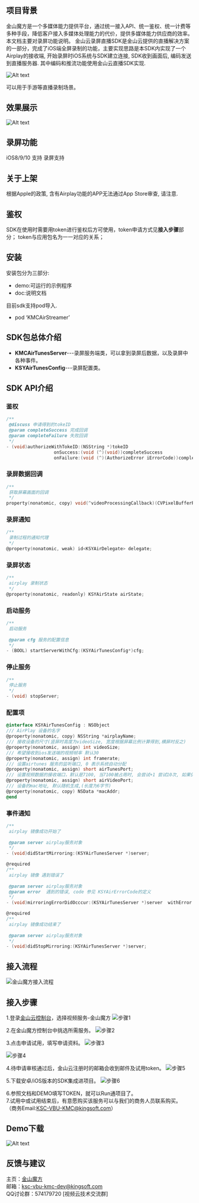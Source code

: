 
## 项目背景

金山魔方是一个多媒体能力提供平台，通过统一接入API、统一鉴权、统一计费等多种手段，降低客户接入多媒体处理能力的代价，提供多媒体能力供应商的效率。 本文档主要对录屏功能说明。
金山云录屏直播SDK是金山云提供的直播解决方案的一部分，完成了iOS端全屏录制的功能，主要实现思路是本SDK内实现了一个Airplay的接收端, 开始录屏时iOS系统与SDK建立连接, SDK收到画面后, 编码发送到直播服务器. 其中编码和推流功能使用金山云直播SDK实现.

![Alt text](https://raw.githubusercontent.com/wiki/ksvcmc/KMCAirStreamer_iOS/airplay.png)


可以用于手游等直播录制场景。
## 效果展示
![Alt text](https://raw.githubusercontent.com/wiki/ksvcmc/KMCAirStreamer_iOS/airplayimg.jpg)

## 录屏功能

 iOS8/9/10 支持
 录屏支持
## 关于上架

根据Apple的政策, 含有Airplay功能的APP无法通过App Store审查, 请注意.
## 鉴权
SDK在使用时需要用token进行鉴权后方可使用，token申请方式见**接入步骤**部分；
token与应用包名为一一对应的关系；

## 安装

安装包分为三部分:
- demo:可运行的示例程序
- doc:说明文档

目前sdk支持pod导入.
- pod ‘KMCAirStreamer’

## SDK包总体介绍
- **KMCAirTunesServer**---录屏服务端类，可以拿到录屏后数据，以及录屏中各种事件。
- **KSYAirTunesConfig**---录屏配置类。
## SDK API介绍
### 鉴权
```objectivec
/**
 @discuss 申请得到的tokeID
 @param completeSuccess 完成回调
 @param completeFailure 失败回调
 */
- (void)authorizeWithTokeID:(NSString *)tokeID
                  onSuccess:(void (^)(void))completeSuccess
                  onFailure:(void (^)(AuthorizeError iErrorCode))completeFailure;

```
### 录屏数据回调
```objectivec
/**
 获取屏幕画面的回调
 */
property(nonatomic, copy) void(^videoProcessingCallback)(CVPixelBufferRef pixelBuffer, CMTime timeInfo );

```
### 录屏通知
```objectivec
/**
 录制过程的通知代理
 */
@property(nonatomic, weak) id<KSYAirDelegate> delegate;
```
### 录屏状态
```objectivec
/**
 airplay 录制状态
 */
@property(nonatomic, readonly) KSYAirState airState;
```
### 启动服务
```objectivec
/**
 启动服务
 
 @param cfg 服务的配置信息
 */
- (BOOL) startServerWithCfg:(KSYAirTunesConfig*)cfg;
```
### 停止服务
```objectivec
/**
 停止服务
 */
- (void) stopServer;
```
### 配置项
```objectivec
@interface KSYAirTunesConfig : NSObject
/// AirPlay 设备的名字
@property(nonatomic, copy) NSString *airplayName;
/// 接收设备的尺寸(竖屏时高度为videoSize, 宽度根据屏幕比例计算得到,横屏时反之)
@property(nonatomic, assign) int videoSize;
/// 希望接收到ios发送端的视频帧率 默认30
@property(nonatomic, assign) int framerate;
/// 设置airtunes 服务的监听端口, 0 表示系统自动分配
@property(nonatomic, assign) short airTunesPort;
/// 设置视频数据的接收端口，默认是7100, 当7100被占用时, 会尝试+1 尝试10次, 如果仍然失败报告端口冲突
@property(nonatomic, assign) short airVideoPort;
/// 设备的mac地址, 默认随机生成,(长度为6字节)
@property(nonatomic, copy) NSData *macAddr;
@end
```
### 事件通知
```objectivec
/**
 airplay 镜像成功开始了
 
 @param server airplay服务对象
 */
- (void)didStartMirroring:(KSYAirTunesServer *)server;

@required
/**
 airplay 镜像 遇到错误了
 
 @param server airplay服务对象
 @param error  遇到的错误, code 参见 KSYAirErrorCode的定义
 */
- (void)mirroringErrorDidOcccur:(KSYAirTunesServer *)server  withError:(NSError *)error;

@required
/**
 airplay 镜像成功结束了
 
 @param server airplay服务对象
 */
- (void)didStopMirroring:(KSYAirTunesServer *)server;

```
## 接入流程
![金山魔方接入流程](https://raw.githubusercontent.com/wiki/ksvcmc/KMCSTFilter_Android/all.jpg "金山魔方接入流程")
## 接入步骤  
1.登录[金山云控制台]( https://console.ksyun.com)，选择视频服务-金山魔方
![步骤1](https://raw.githubusercontent.com/wiki/ksvcmc/KMCSTFilter_Android/step1.png "接入步骤1")

2.在金山魔方控制台中挑选所需服务。
![步骤2](https://raw.githubusercontent.com/wiki/ksvcmc/KMCSTFilter_Android/step2.png "接入步骤2")

3.点击申请试用，填写申请资料。
![步骤3](https://raw.githubusercontent.com/wiki/ksvcmc/KMCSTFilter_Android/step3.png "接入步骤3")

![步骤4](https://raw.githubusercontent.com/wiki/ksvcmc/KMCSTFilter_Android/step4.png "接入步骤4")

4.待申请审核通过后，金山云注册时的邮箱会收到邮件及试用token。
![步骤5](https://raw.githubusercontent.com/wiki/ksvcmc/KMCSTFilter_Android/step5.png "接入步骤5")

5.下载安卓/iOS版本的SDK集成进项目。
![步骤6](https://raw.githubusercontent.com/wiki/ksvcmc/KMCSTFilter_Android/step6.png "接入步骤6")

6.参照文档和DEMO填写TOKEN，就可以Run通项目了。  
7.试用中或试用结束后，有意愿购买该服务可以与我们的商务人员联系购买。  
（商务Email:KSC-VBU-KMC@kingsoft.com） 
## Demo下载
![Alt text](https://raw.githubusercontent.com/wiki/ksvcmc/KMCAirStreamer_iOS/ios.png)
## 反馈与建议  
主页：[金山魔方](https://docs.ksyun.com/read/latest/142/_book/index.html)  
邮箱：ksc-vbu-kmc-dev@kingsoft.com  
QQ讨论群：574179720 [视频云技术交流群]
